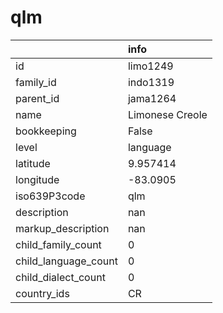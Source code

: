 # qlm
|                      | info            |
|:---------------------|:----------------|
| id                   | limo1249        |
| family_id            | indo1319        |
| parent_id            | jama1264        |
| name                 | Limonese Creole |
| bookkeeping          | False           |
| level                | language        |
| latitude             | 9.957414        |
| longitude            | -83.0905        |
| iso639P3code         | qlm             |
| description          | nan             |
| markup_description   | nan             |
| child_family_count   | 0               |
| child_language_count | 0               |
| child_dialect_count  | 0               |
| country_ids          | CR              |